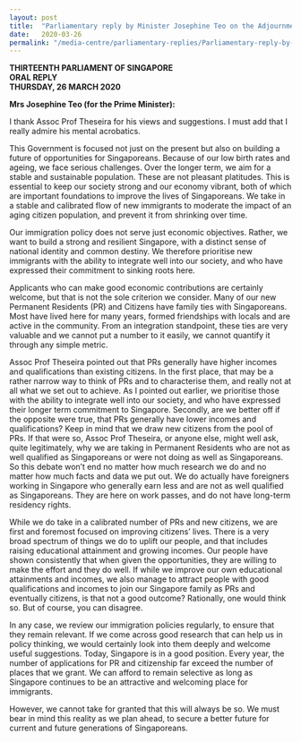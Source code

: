 ```yaml
---
layout: post
title:  "Parliamentary reply by Minister Josephine Teo on the Adjournment Motion on Rational Immigration Policy"
date:   2020-03-26
permalink: "/media-centre/parliamentary-replies/Parliamentary-reply-by-Minister-Josephine-Teo-on-the-Adjournment-Motion-on-Rational-Immigration-Policy"
---
```


**THIRTEENTH PARLIAMENT OF SINGAPORE  
ORAL REPLY   
THURSDAY, 26 MARCH 2020**  

**Mrs Josephine Teo (for the Prime Minister):**

I thank Assoc Prof Theseira for his views and suggestions. I must add that I really admire his mental acrobatics.

This Government is focused not just on the present but also on building a future of opportunities for Singaporeans. Because of our low birth rates and ageing, we face serious challenges. Over the longer term, we aim for a stable and sustainable population. These are not pleasant platitudes. This is essential to keep our society strong and our economy vibrant, both of which are important foundations to improve the lives of Singaporeans. We take in a stable and calibrated flow of new immigrants to moderate the impact of an aging citizen population, and prevent it from shrinking over time. 

Our immigration policy does not serve just economic objectives. Rather, we want to build a strong and resilient Singapore, with a distinct sense of national identity and common destiny. We therefore prioritise new immigrants with the ability to integrate well into our society, and who have expressed their commitment to sinking roots here. 

Applicants who can make good economic contributions are certainly welcome, but that is not the sole criterion we consider. Many of our new Permanent Residents (PR) and Citizens have family ties with Singaporeans.  Most have lived here for many years, formed friendships with locals and are active in the community. From an integration standpoint, these ties are very valuable and we cannot put a number to it easily, we cannot quantify it through any simple metric.  

Assoc Prof Theseira pointed out that PRs generally have higher incomes and qualifications than existing citizens. In the first place, that may be a rather narrow way to think of PRs and to characterise them, and really not at all what we set out to achieve. As I pointed out earlier, we prioritise those with the ability to integrate well into our society, and who have expressed their longer term commitment to Singapore. Secondly, are we better off if the opposite were true, that PRs generally have lower incomes and qualifications? Keep in mind that we draw new citizens from the pool of PRs. If that were so, Assoc Prof Theseira, or anyone else, might well ask, quite legitimately, why we are taking in Permanent Residents who are not as well qualified as Singaporeans or were not doing as well as Singaporeans. So this debate won’t end no matter how much research we do and no matter how much facts and data we put out. We do actually have foreigners working in Singapore who generally earn less and are not as well qualified as Singaporeans. They are here on work passes, and do not have long-term residency rights.   

While we do take in a calibrated number of PRs and new citizens, we are first and foremost focused on improving citizens’ lives. There is a very broad spectrum of things we do to uplift our people, and that includes raising educational attainment and growing incomes. Our people have shown consistently that when given the opportunities, they are willing to make the effort and they do well. If while we improve our own educational attainments and incomes, we also manage to attract people with good qualifications and incomes to join our Singapore family as PRs and eventually citizens, is that not a good outcome?  Rationally, one would think so. But of course, you can disagree.

In any case, we review our immigration policies regularly, to ensure that they remain relevant. If we come across good research that can help us in policy thinking, we would certainly look into them deeply and welcome useful suggestions. Today, Singapore is in a good position. Every year, the number of applications for PR and citizenship far exceed the number of places that we grant. We can afford to remain selective as long as Singapore continues to be an attractive and welcoming place for immigrants. 

However, we cannot take for granted that this will always be so. We must bear in mind this reality as we plan ahead, to secure a better future for current and future generations of Singaporeans.
